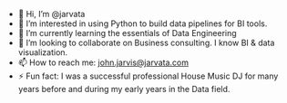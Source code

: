 - 👋 Hi, I’m @jarvata
- 👀 I’m interested in using Python to build data pipelines for BI tools.
- 🌱 I’m currently learning the essentials of Data Engineering
- 💞️ I’m looking to collaborate on Business consulting.  I know BI & data visualization.  
- 📫 How to reach me: john.jarvis@jarvata.com
- ⚡ Fun fact: I was a successful professional House Music DJ for many years before and during my early years in the Data field.
<!---
jarvata/jarvata is a ✨ special ✨ repository because its `README.md` (this file) appears on your GitHub profile.
You can click the Preview link to take a look at your changes.
--->
